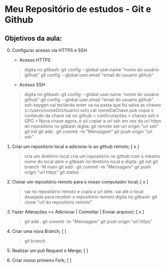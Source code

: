 # Meu Repositório de estudos - Git e Github

## Objetivos da aula:

0. Configurar acesso via HTTPS e SSH
   - Acesso HTTPS
   > digita no gitbash:
   > git config --global user.name "nome do usuário github"
   > git config --global user.email "email do usuario github"

   - Acesso SSH
   > digita no gitbash:
   > git config --global user.name "nome do usuário github"
   > git config --global user.email "email do usuario github"
   > ssh-keygen
   > vai teclando enter
   > va na pasta que foi salva as chaves (c:/users/nomeDoUsuario/.ssh)
   > cat nomeDaChave.pub
   > copia o conteudo da chave
   > vai no github > conficurações > chaves ssh e GPG > Nova chave
   > agora, é só copiar a url ssh em vez da url https do repositório
   > no gitbash digita: git remote set-url origin "url ssh"
   > git init
   > git add .
   > git commit -m "Mensagem"
   > git push origin "url ssh"

1. Criar um repositório local e adiciona-lo ao github remoto; [ x ]
   > cria um diretório local
   > cria um repositório no github com o mesmo nome do local
   > abre o gitbash no diretório local e digita:
   > git init
   > git branch -M main
   > git add .
   > git commit -m "Mensagem"
   > git push origin "url https"
   > git status

2. Clonar um repositório remoto para o nosso computador local; [ x ]
   > vai no repositório remoto e copia a url dele.
   > vai até o local desejado para receber o repositório remoto
   > digita no gitbash:
   > git clone "url do repositório remoto"

3. Fazer Alterações >> Adicionar | Commitar | Enviar arquivor; [ x ]
   > git add .
   > git commit -m "Mensagem"
   > git push origin "url https"

4. Criar uma nova Branch; [ ]
   > git branch
   > 
5. Realizar um pull Request e Merge; [ ]
6. Criar nosso primeiro Fork; [ ]